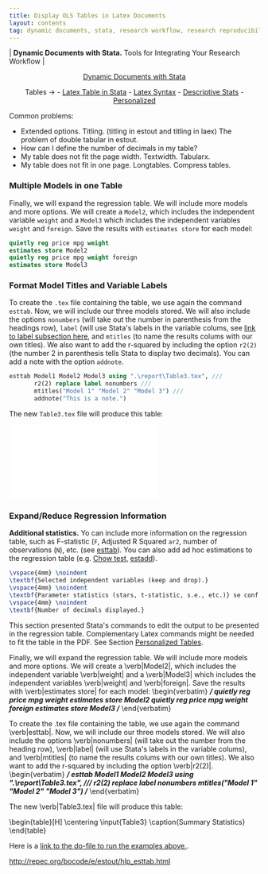 ```yaml
---
title: Display OLS Tables in Latex Documents
layout: contents
tag: dynamic documents, stata, research workflow, research reproducibility, reproducible research, social sciences
---
```

| **Dynamic Documents with Stata.** Tools for Integrating Your Research Workflow |

<a name="Contents"></a>
<p style="text-align: center;">
<a href="https://crenteriam.github.io/training/dynamic-documents/dynamicdocs-stata/">Dynamic Documents with Stata</a>
</p>
<p style="text-align: center;">
Tables &rarr; - <a href="https://crenteriam.github.io/training/dynamic-documents/tables-stata/">Latex Table in Stata</a> - <a href="https://crenteriam.github.io/training/dynamic-documents/tables-latex/">Latex Syntax</a> - <a href="https://crenteriam.github.io/training/dynamic-documents/tables-descriptives/">Descriptive Stats</a> - <a href="https://crenteriam.github.io/training/dynamic-documents/tables-personalized/">Personalized</a>
</p>



Common problems:
- Extended options. Titling. (titling in estout and titling in laex) The problem of double tabular in estout.
- How can I define the number of decimals in my table?
- My table does not fit the page width. Textwidth. Tabularx.
- My table does not fit in one page. Longtables. Compress tables.

### Multiple Models in one Table

Finally, we will expand the regression table. We will include more models and more options. We will create a `Model2`, which includes the independent variable `weight` and a `Model3` which includes the independent variables `weight` and `foreign`. Save the results with `estimates store` for each model:

```stata
quietly reg price mpg weight
estimates store Model2
quietly reg price mpg weight foreign
estimates store Model3
```
### Format Model Titles and Variable Labels

To create the `.tex` file containing the table, we use again the command `esttab`. Now, we will include our three models stored. We will also include the options `nonumbers` (will take out the number in parenthesis from the headings row), `label` (will use Stata's labels in the variable colums, see [link to label subsection here](), and `mtitles` (to name the results colums with our own titles). We also want to add the r-squared by including the option `r2(2)` (the number 2 in parenthesis tells Stata to display two decimals). You can add a note with the option `addnote`.

```stata
esttab Model1 Model2 Model3 using ".\report\Table3.tex", ///
       r2(2) replace label nonumbers ///
       mtitles("Model 1" "Model 2" "Model 3") ///
       addnote("This is a note.")
```

The new `Table3.tex` file will produce this table:

![Summary Statistics](Ancillary/Tables/04_01_Table3.tex)

### Expand/Reduce Regression Information

**Additional statistics.** Yo can include more information on the regression table, such as F-statistic (`F`, Adjusted R Squared `ar2`, number of observations (`N`), etc. (see [esttab](http://repec.sowi.unibe.ch/stata/estout/esttab.html)). You can also add ad hoc estimations to the regression table (e.g. [Chow test](http://personal.rhul.ac.uk/uhte/006/ec5040/chow\%20test.pdf), [estadd](http://repec.sowi.unibe.ch/stata/estout/estadd.html)).

```latex
\vspace{4mm} \noindent
\textbf{Selected independent variables (keep and drop).}
\vspace{4mm} \noindent
\textbf{Parameter statistics (stars, t-statistic, s.e., etc.)} se conf interv, p-value, t-statistic, stars.
\vspace{4mm} \noindent
\textbf{Number of decimals displayed.}
```

This section presented Stata's commands to edit the output to be presented in the regression table. Complementary Latex commands might be needed to fit the table in the PDF. See Section [Personalized Tables](tables-personalized.md).

Finally, we will expand the regression table. We will include more models and more
options. We will create a \verb|Model2|, which includes the independent variable
\verb|weight| and a \verb|Model3| which includes the independent variables
\verb|weight| and \verb|foreign|. Save the results with \verb|estimates store|
for each model:
\begin{verbatim}
***/
quietly reg price mpg weight
estimates store Model2
quietly reg price mpg weight foreign
estimates store Model3
/***
\end{verbatim}

To create the .tex file containing the table, we use again the command \verb|esttab|.
Now, we will include our three models stored. We will also include the options
\verb|nonumbers| (will take out the number from the heading row), \verb|label|
(will use Stata's labels in the variable colums), and \verb|mtitles| (to name
the results colums with our own titles). We also want to add the r-squared by
including the option \verb|r2(2)|.
\begin{verbatim}
***/
esttab Model1 Model2 Model3 using ".\report\Table3.tex", ///
r2(2) replace label nonumbers mtitles("Model 1" "Model 2" "Model 3")
/***
\end{verbatim}

The new \verb|Table3.tex| file will produce this table:

\begin{table}[H]
\centering
	\input{Table3}
\caption{Summary Statistics}
\end{table}

Here is a [link to the do-file to run the examples above.](TBD).

http://repec.org/bocode/e/estout/hlp_esttab.html
